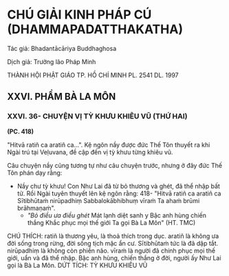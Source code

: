 # CHÚ GIẢI KINH PHÁP CÚ (DHAMMAPADATTHAKATHA)

Tác giả: Bhadantācāriya Buddhaghosa

Dịch giả: Trưởng lão Pháp Minh

THÀNH HỘI PHẬT GIÁO TP. HỒ CHÍ MINH
PL. 2541 DL. 1997

## XXVI. PHẨM BÀ LA MÔN

### XXVI. 36- CHUYỆN VỊ TỲ KHƯU KHIÊU VŨ (THỨ HAI)

**(PC. 418)**

"Hitvā ratiñ ca aratiñ ca...". Kệ ngôn nầy được đức Thế Tôn thuyết ra khi Ngài trú tại Veḷuvana, đề cập đến vị tỳ khưu từng khiêu vũ.

Câu chuyện nầy cũng tương tự như câu chuyện trước, nhưng ở đây đức Thế Tôn phán dạy rằng:

- Nầy chư tỳ khưu! Con Như Lai đã từ bỏ thương và ghét, đã thể nhập bất tử.
  Rồi Ngài tuyên thuyết lên kệ ngôn rằng: 418- "Hitvā ratiñ ca aratiñ ca
  Sītibhūtaṁ nirūpadhiṃ
  Sabbalokābhibhuṃ vīraṁ
  Ta ahaṁ brūmi brāhmaṇaṁ".
  - _"Bỏ điều ưa điều ghét_
    Mát lạnh diệt sanh y
    Bậc anh hùng chiến thắng
    Khắc phục mọi thế giới
    Ta gọi Bà La Môn" (HT. TMC)

CHÚ THÍCH: ratiñ là thương yêu, là thoả thích trong dục. aratiñ là không ưa đời sống trong rừng, đời sống tịch mặc ẩn cư.
Sītibhūtaṁ tức là đã dập tắt. nirūpadhiṃ là không còn phiền não. vīraṁ là người đã chinh phục mọi thế giới, uẩn và đã thể nhập.
Bậc anh hùng, chiến thắng ở đời, người ấy Như Lai gọi là Bà La Môn.
DỨT TÍCH: TỲ KHƯU KHIÊU VŨ
